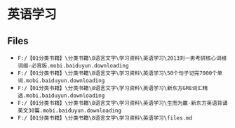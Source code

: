 # 英语学习

## Files

- `F:/【01分类书籍】\分类书籍\8语言文字\学习资料\英语学习\2013刘一男考研核心词根词缀-必背版.mobi.baiduyun.downloading`
- `F:/【01分类书籍】\分类书籍\8语言文字\学习资料\英语学习\50个句子记完7000个单词.mobi.baiduyun.downloading`
- `F:/【01分类书籍】\分类书籍\8语言文字\学习资料\英语学习\新东方GRE词汇精选.mobi.baiduyun.downloading`
- `F:/【01分类书籍】\分类书籍\8语言文字\学习资料\英语学习\生而为赢·新东方英语背诵美文30篇.mobi.baiduyun.downloading`
- `F:/【01分类书籍】\分类书籍\8语言文字\学习资料\英语学习\files.md`
